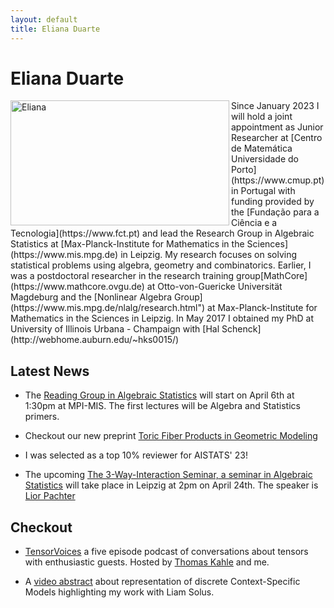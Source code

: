 ```yaml
---
layout: default
title: Eliana Duarte 
---
```


# Eliana Duarte
<img src="/assets/Eliana.jpg" alt="Eliana" align="left" style="width:350px;height:200px;">
Since January 2023 I will hold a joint appointment as Junior Researcher at [Centro de Matemática Universidade do Porto](https://www.cmup.pt) in Portugal with funding provided by
the [Fundação para a Ciência e a Tecnologia](https://www.fct.pt)   and 
lead the Research Group in Algebraic Statistics at  [Max-Planck-Institute for Mathematics in the Sciences](https://www.mis.mpg.de) in 
Leipzig. My research focuses on solving statistical problems using algebra, geometry and combinatorics.
Earlier, I was a postdoctoral researcher in the research training group[MathCore](https://www.mathcore.ovgu.de) at Otto-von-Guericke Universität Magdeburg
and the [Nonlinear Algebra Group](https://www.mis.mpg.de/nlalg/research.html") at Max-Planck-Institute for Mathematics in the Sciences in Leipzig. In May 2017 I obtained my PhD at University of Illinois Urbana - Champaign with
[Hal Schenck](http://webhome.auburn.edu/~hks0015/)

## Latest News
* The [Reading Group in Algebraic Statistics](https://emduart2.github.io/2023/03/15/ReadingGroupAstat.html) will start on April 6th at 1:30pm at MPI-MIS. The first lectures will be Algebra and Statistics primers.

* Checkout our new preprint [Toric Fiber Products in Geometric Modeling](https://arxiv.org/abs/2303.08754)

* I was selected as a top 10% reviewer for AISTATS' 23!

* The upcoming  [The 3-Way-Interaction Seminar, a seminar in Algebraic Statistics](http://3-way-interaction.de) will take place in Leipzig at 2pm on April 24th. The speaker is
[Lior Pachter](https://pachterlab.github.io/biography.html)

## Checkout
* [TensorVoices](https://tensorvoices.de) a five episode podcast of conversations about tensors with enthusiastic guests. Hosted by 
    [Thomas Kahle](https://thomas-kahle.de) and me.

* A [video abstract](https://www.youtube.com/watch?v=CccVNRFmR1I) about representation of discrete Context-Specific Models highlighting my work with Liam Solus.